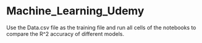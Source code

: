 # Machine_Learning_Udemy

Use the Data.csv file as the training file and run all cells of the notebooks to compare the R^2 accuracy of different models.